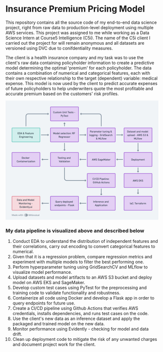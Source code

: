 # Insurance Premium Pricing Model

This repository contains all the source code of my end-to-end data science project, right from raw data to production-level deployment using multiple AWS services. This project was assigned to me while working as a Data Science Intern at Course5 Intelligence (C5i). The name of the C5i client I carried out the project for will remain anonymous and all datasets are versioned using DVC due to conifdentiality measures. 

The client is a health insurance company and my task was to use the client's raw data containing policyholder information to create a predictive model determining the optimal 'premium' for each policyholder. The data contains a combination of numerical and categorical features, each with their own respective relationship to the target (dependent) variable: medical expense. This model is now used by the client to predict accurate expenses of future policyholders to help underwriters quote the most profitable and accurate premium based on the customers' risk profiles.

![Project workflow](./flowchart.jpg)

### My data pipeline is visualized above and described below

1. Conduct EDA to understand the distribution of independent features and their correlations, carry out encoding to convert categorical features to numerical.
2. Given that it is a regression problem, compare regression metrics and experiment with multiple models to filter the best performing one. 
3. Perform hyperparameter tuning using GridSearchCV and MLflow to visualize model performance.
4. Upload datasets and model artifacts to an AWS S3 bucket and deploy model on AWS EKS and SageMaker.
5. Develop custom test cases using PyTest for the preprocessing and training code to validate functionality and robustness.
6. Containerize all code using Docker and develop a Flask app in order to query endpoints for future use. 
7. Create a CI/CD pipeline using Github Actions that verifies AWS credentials, installs dependencies, and runs test cases on the code. 
8. Use the client's new data as an inference dataset and apply the packaged and trained model on the new data.
9. Monitor performance using Evidently - checking for model and data drift.
10. Clean up deployment code to mitigate the risk of any unwanted charges and document project work for the client.

